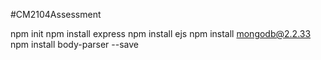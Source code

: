 #CM2104Assessment

npm init
npm install express
npm install ejs
npm install mongodb@2.2.33
npm install body-parser --save
